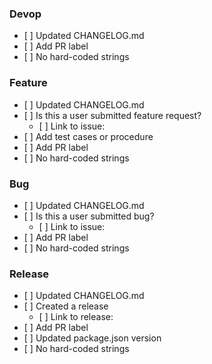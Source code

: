 <!-- NOTE: Remove the parts that's not relevant -->

### Devop

* \[ ] Updated CHANGELOG.md
* \[ ] Add PR label
* \[ ] No hard-coded strings

### Feature

* \[ ] Updated CHANGELOG.md
* \[ ] Is this a user submitted feature request?
  * \[ ] Link to issue:
* \[ ] Add test cases or procedure
* \[ ] Add PR label
* \[ ] No hard-coded strings

### Bug

* \[ ] Updated CHANGELOG.md
* \[ ] Is this a user submitted bug?
  * \[ ] Link to issue:
* \[ ] Add PR label
* \[ ] No hard-coded strings

### Release

* \[ ] Updated CHANGELOG.md
* \[ ] Created a release
  * \[ ] Link to release:
* \[ ] Add PR label
* \[ ] Updated package.json version
* \[ ] No hard-coded strings
